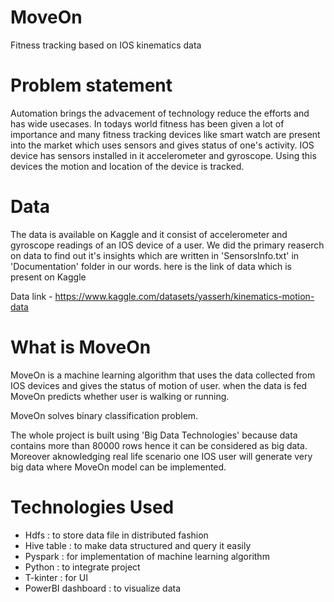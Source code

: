 # MoveOn
Fitness tracking based on IOS kinematics data
# Problem statement 
Automation brings the advacement of technology reduce the efforts and has wide usecases. In todays world fitness has been given a lot of importance and many fitness tracking devices like smart watch are present into the market which uses sensors and gives status of one's activity. IOS device has sensors installed in it accelerometer and gyroscope. Using this devices the motion and location of the device is tracked.
 
# Data 
The data is available on Kaggle and it consist of accelerometer and gyroscope readings of an IOS device of a user. 
We did the primary reaserch on data to find out it's insights which are written in 'SensorsInfo.txt' in 'Documentation' folder in our words. here is the link of data which is present on Kaggle

Data link - https://www.kaggle.com/datasets/yasserh/kinematics-motion-data


# What is MoveOn 
MoveOn is a machine learning algorithm that uses the data collected from IOS devices and gives the status of motion of user. when the data is fed MoveOn predicts whether user is walking or running.

MoveOn solves binary classification problem.

The whole project is built using 'Big Data Technologies' because data contains more than 80000 rows hence it can be considered as big data. Moreover aknowledging real life scenario one IOS user will generate very big data where MoveOn model can be implemented.

# Technologies Used
* Hdfs : to store data file in distributed fashion
* Hive table : to make data structured and query it easily
* Pyspark : for implementation of machine learning algorithm
* Python : to integrate project
* T-kinter : for UI 
* PowerBI dashboard : to visualize data

